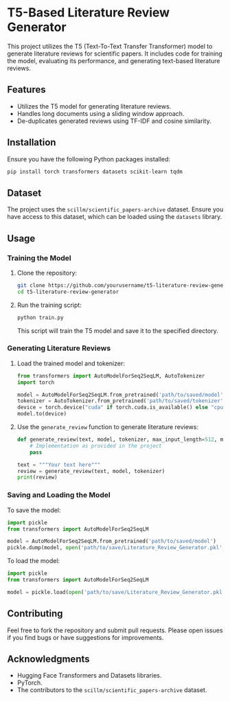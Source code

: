 # T5-Based Literature Review Generator

This project utilizes the T5 (Text-To-Text Transfer Transformer) model to generate literature reviews for scientific papers. It includes code for training the model, evaluating its performance, and generating text-based literature reviews.

## Features

-  Utilizes the T5 model for generating literature reviews.
-  Handles long documents using a sliding window approach.
-  De-duplicates generated reviews using TF-IDF and cosine similarity.

## Installation

Ensure you have the following Python packages installed:

```bash
pip install torch transformers datasets scikit-learn tqdm
```

## Dataset

The project uses the `scillm/scientific_papers-archive` dataset. Ensure you have access to this dataset, which can be loaded using the `datasets` library.

## Usage

### Training the Model

1. Clone the repository:

    ```bash
    git clone https://github.com/yourusername/t5-literature-review-generator.git
    cd t5-literature-review-generator
    ```

2. Run the training script:

    ```bash
    python train.py
    ```

   This script will train the T5 model and save it to the specified directory.

### Generating Literature Reviews

1. Load the trained model and tokenizer:

    ```python
    from transformers import AutoModelForSeq2SeqLM, AutoTokenizer
    import torch

    model = AutoModelForSeq2SeqLM.from_pretrained('path/to/saved/model')
    tokenizer = AutoTokenizer.from_pretrained('path/to/saved/tokenizer')
    device = torch.device("cuda" if torch.cuda.is_available() else "cpu")
    model.to(device)
    ```

2. Use the `generate_review` function to generate literature reviews:

    ```python
    def generate_review(text, model, tokenizer, max_input_length=512, max_target_length=128):
        # Implementation as provided in the project
        pass

    text = """Your text here"""
    review = generate_review(text, model, tokenizer)
    print(review)
    ```

### Saving and Loading the Model

To save the model:

```python
import pickle
from transformers import AutoModelForSeq2SeqLM

model = AutoModelForSeq2SeqLM.from_pretrained('path/to/saved/model')
pickle.dump(model, open('path/to/save/Literature_Review_Generator.pkl', 'wb'))
```

To load the model:

```python
import pickle
from transformers import AutoModelForSeq2SeqLM

model = pickle.load(open('path/to/save/Literature_Review_Generator.pkl', 'rb'))
```

## Contributing

Feel free to fork the repository and submit pull requests. Please open issues if you find bugs or have suggestions for improvements.

## Acknowledgments

- Hugging Face Transformers and Datasets libraries.
- PyTorch.
- The contributors to the `scillm/scientific_papers-archive` dataset.
